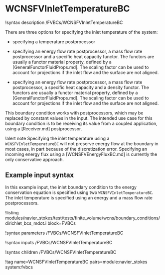 # WCNSFVInletTemperatureBC

!syntax description /FVBCs/WCNSFVInletTemperatureBC

There are three options for specifying the inlet temperature of the system:

- specifying a temperature postprocessor

- specifying an energy flow rate postprocessor, a mass flow rate postprocessor and a specific heat
  capacity functor. The functors are usually a functor material property, defined by a [GeneralFunctorFluidProps.md].
  The scaling factor can be used to account for projections if the inlet flow and
  the surface are not aligned.

- specifying an energy flow rate postprocessor, a mass flow rate postprocessor, a specific heat capacity
  and a density functor. The functors are usually a functor material property, defined by a [GeneralFunctorFluidProps.md].
  The scaling factor can be used to account for projections if the inlet flow and
  the surface are not aligned.


This boundary condition works with postprocessors, which may be replaced by constant
values in the input. The intended use case for this boundary condition is to be receiving its value from
a coupled application, using a [Receiver.md] postprocessor.

!alert note
Specifying the inlet temperature using a `WCNSFVInletTemperatureBC` will not preserve
energy flow at the boundary in most cases, in part because of the discretization error.
Specifying an incoming energy flux using a [WCNSFVEnergyFluxBC.md] is currently the only conservative
approach.

## Example input syntax

In this example input, the inlet boundary condition to the energy conservation equation
is specified using two `WCNSFVInletTemperatureBC`.
The inlet temperature is specified using an energy and a mass flow rate postprocessors.

!listing modules/navier_stokes/test/tests/finite_volume/wcns/boundary_conditions/dirichlet_bcs_mdot.i block=FVBCs

!syntax parameters /FVBCs/WCNSFVInletTemperatureBC

!syntax inputs /FVBCs/WCNSFVInletTemperatureBC

!syntax children /FVBCs/WCNSFVInletTemperatureBC

!tag name=WCNSFVInletTemperatureBC pairs=module:navier_stokes system:fvbcs
